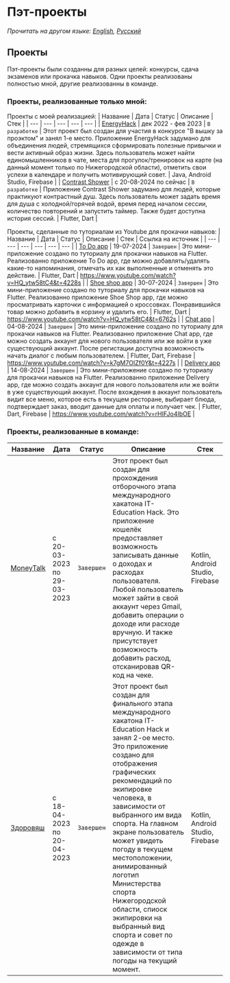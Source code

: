 # Пэт-проекты
_Прочитать на другом языке: [English](README.md), [Русский](README.ru.md)_
## Проекты
Пэт-проекты были созданны для разных целей: конкурсы, сдача экзаменов или прокачка навыков.
Одни проекты реализованы полностью мной, другие реализованны в команде.
### Проекты, реализованные только мной:
Проекты с моей реализацией:
| Название | Дата | Статус | Описание | Стек |
| --- | --- | --- | --- | --- |
| [EnergyHack](https://github.com/karishka1222/EnergyHack) | дек 2022 - фев 2023 | `В разработке` | Этот проект был создан для участия в конкурсе "В вышку за проэктом" и занял 1-е место. Приложение EnergyHack задумано для объединения людей, стремящихся сформировать полезные привычки и вести активный образ жизни. Здесь пользователь может найти единомышленников в чате, места для прогулок/тренировок на карте (на данный момент только по Нижегородской области), отметить свои успехи в календаре и получить мотивирующий совет. | Java, Android Studio, Firebase |
| [Contrast Shower](https://github.com/karishka1222/Contrast-Shower-app-on-Flutter) | с 20-08-2024 по сейчас | `В разработке` | Приложение Contrast Shower задумано для людей, которые практикуют контрастный душ. Здесь пользователь может задать время для душа с холодной/горячей водой, время перед началом сессии, количество повторений и запустить таймер. Также будет доступна история сессий. | Flutter, Dart |

Проекты, сделанные по туториалам из Youtube для прокачки навыков:
| Название | Дата | Статус | Описание | Стек | Ссылка на источник |
| --- | --- | --- | --- | --- | --- |
| [To Do app](https://github.com/karishka1222/To-Do-App-Pet-project-on-Flutter) | 19-07-2024 | `Завершен` | Это мини-приложение создано по туториалу для прокачки навыков на Flutter. Реализованно приложение To Do app, где можно добавлять/удалять какие-то напоминания, отмечать их как выполненные и отменять это действие. | Flutter, Dart | https://www.youtube.com/watch?v=HQ_ytw58tC4&t=4228s |
| [Shoe shop app](https://github.com/karishka1222/Shoe-shop-app-Pet-project-on-Flutter) | 30-07-2024 | `Завершен` | Это мини-приложение создано по туториалу для прокачки навыков на Flutter. Реализованно приложение Shoe Shop app, где можно просматривать карточки с информацией о кроссовках. Понравившийся товар можно добавить в корзину и удалить его. | Flutter, Dart | https://www.youtube.com/watch?v=HQ_ytw58tC4&t=6762s |
| [Chat app](https://github.com/karishka1222/Chat-app-Pet-project-on-Flutter) | 04-08-2024 | `Завершен` | Это мини-приложение создано по туториалу для прокачки навыков на Flutter. Реализованно приложение Chat app, гдe можно создать аккаунт для нового пользователя или же войти в уже существующий аккаунт. После регистации доступна возможность начать диалог с любым пользователем. | Flutter, Dart, Firebase | https://www.youtube.com/watch?v=k7gM7OIZf0Y&t=4227s |
| [Delivery app](https://github.com/karishka1222/Delivery-app-Pet-project-on-Flutter/tree/main) | 14-08-2024 | `Завершен` | Это мини-приложение создано по туториалу для прокачки навыков на Flutter. Реализованно приложение Delivery app, гдe можно создать аккаунт для нового пользователя или же войти в уже существующий аккаунт. После вхождения в аккаунт пользователь видит все меню, которое есть в текущем ресторане, выбирает блюда, подтверждает заказ, вводит данные для оплаты и получает чек. | Flutter, Dart, Firebase | https://www.youtube.com/watch?v=rHIFJo4IbOE |
### Проекты, реализованные в команде:
| Название | Дата | Статус | Описание | Стек |
| --- | --- | --- | --- | --- |
| [MoneyTalk](https://github.com/karishka1222/MoneyTalk) | с 20-03-2023 по 29-03-2023 | `Завершен` | Этот проект был создан для прохождения отборочного этапа международного хакатона IT-Education Hack. Это приложение кошелёк предоставляет возможность записывать данные о доходах и расходах пользователя. Любой пользователь может зайти в свой аккаунт через Gmail, добавить операции о доходе или расходе вручную. И также присутствует возможность добавить расход, отсканировав QR-код на чеке. | Kotlin, Android Studio, Firebase |
| [Здоровяш](https://github.com/karishka1222/Zdoroviash) | с 18-04-2023 по 20-04-2023 | `Завершен` | Этот проект был создан для финального этапа международного хакатона IT-Education Hack и занял 2-ое место. Это приложение создано для отображения графических рекомендаций по экипировке человека, в зависимости от выбранного им вида спорта. На главном экране пользователь может увидеть погоду в текущем местоположении, анимированный логотип Министерства спорта Нижегородской области, спиоск экипировки на выбранный вид спорта и совет по одежде в зависимости от типа погоды на текущий момент. | Kotlin, Android Studio, Firebase |
